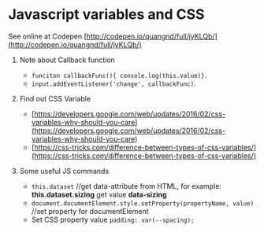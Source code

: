 # Javascript variables and CSS

See online at Codepen [http://codepen.io/quangnd/full/jyKLQb/](http://codepen.io/quangnd/full/jyKLQb/)

1. Note about Callback function

	* `funciton callbackFunc(){ console.log(this.value)}`.
	* `input.addEventListener('change', callbackFunc)`.

2. Find out CSS Variable

	* [https://developers.google.com/web/updates/2016/02/css-variables-why-should-you-care](https://developers.google.com/web/updates/2016/02/css-variables-why-should-you-care)
	* [https://css-tricks.com/difference-between-types-of-css-variables/](https://css-tricks.com/difference-between-types-of-css-variables/)

3. Some useful JS commands

    *  `this.dataset` //get data-attribute from HTML, for example: **this.dataset.sizing** get value **data-sizing**
	* `document.documentElement.style.setProperty(propertyName, value)` //set property for documentElement
	* Set CSS property value `padding: var(--spacing);`